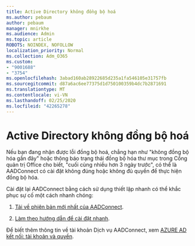 ```yaml
---
title: Active Directory không đồng bộ hoá
ms.author: pebaum
author: pebaum
manager: mnirkhe
ms.audience: Admin
ms.topic: article
ROBOTS: NOINDEX, NOFOLLOW
localization_priority: Normal
ms.collection: Adm_O365
ms.custom:
- "9001688"
- "3754"
ms.openlocfilehash: 3abad160ab28922685d235a1fa546105e31757fb
ms.sourcegitcommit: d87a6ac6ee77375d1d750100359b4dc7b2871691
ms.translationtype: MT
ms.contentlocale: vi-VN
ms.lasthandoff: 02/25/2020
ms.locfileid: "42265278"
---
```

# <a name="active-directory-not-syncing"></a>Active Directory không đồng bộ hoá

Nếu bạn đang nhận được lỗi đồng bộ hoá, chẳng hạn như "không đồng bộ hóa gần đây" hoặc thông báo trạng thái đồng bộ hóa thư mục trong Cổng quản trị Office cho biết, "cuối cùng nhiều hơn 3 ngày trước", có thể là AADConnect có cài đặt không đúng hoặc không đủ quyền để thực hiện đồng bộ hóa.  

Cài đặt lại AADConnect bằng cách sử dụng thiết lập nhanh có thể khắc phục sự cố một cách nhanh chóng:

1. [Tải về phiên bản mới nhất của AADConnect](https://go.microsoft.com/fwlink/?LinkId=615771).

2. [Làm theo hướng dẫn để cài đặt nhanh](https://docs.microsoft.com/azure/active-directory/hybrid/how-to-connect-install-express).

Để biết thêm thông tin về tài khoản Dịch vụ AADConnect, xem [AZURE AD kết nối: tài khoản và quyền](https://docs.microsoft.com/azure/active-directory/hybrid/reference-connect-accounts-permissions).
